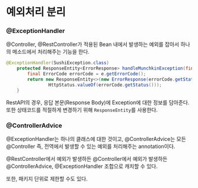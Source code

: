 # 예외처리 분리



### @ExceptionHandler

@Controller, @RestController가 적용된 Bean 내에서 발생하는 예외를 잡아서 하나의 메소드에서 처리해주는 기능을 한다.

```java
@ExceptionHandler(SushiException.class)
    protected ResponseEntity<ErrorResponse> handleMunchkinException(final SushiException e) {
        final ErrorCode errorCode = e.getErrorCode();
        return new ResponseEntity<>(new ErrorResponse(errorCode.getStatus(), errorCode.getCode(), errorCode.getMessage()),
                HttpStatus.valueOf(errorCode.getStatus()));
    }
```

RestAPI의 경우, 응답 본문(Response Body)에 Exception에 대한 정보를 담아준다. 또한 상태코드를 적절하게 변경하기 위해 `ResponseEntity`를 사용한다. 



### @ControllerAdvice

@ExceptionHandler는 하나의 클래스에 대한 것이고, @ControllerAdvice는 모든 @Controller 즉, 전역에서 발생할 수 있는 예외를 처리해주는 annotation이다.

@RestController에서 예외가 발생하든 @Controller에서 예외가 발생하든 @ControllerAdvice, @ExceptionHandler 조합으로 캐치할 수 있다.

또한, 패키지 단위로 제한할 수도 있다.